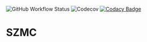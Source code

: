 ![GitHub Workflow Status](https://img.shields.io/github/workflow/status/szmc-team/SickZil-Machine/ci?style=flat-square&logo=github)
![Codecov](https://img.shields.io/codecov/c/github/szmc-team/SickZil-Machine?style=flat-square&logo=codecov) [![Codacy Badge](https://api.codacy.com/project/badge/Grade/23573bbafbfa47c89c224e12ec80d3b7)](https://www.codacy.com/gh/szmc-team/SickZil-Machine?utm_source=github.com&utm_medium=referral&utm_content=szmc-team/SickZil-Machine&utm_campaign=Badge_Grade)

# SZMC
